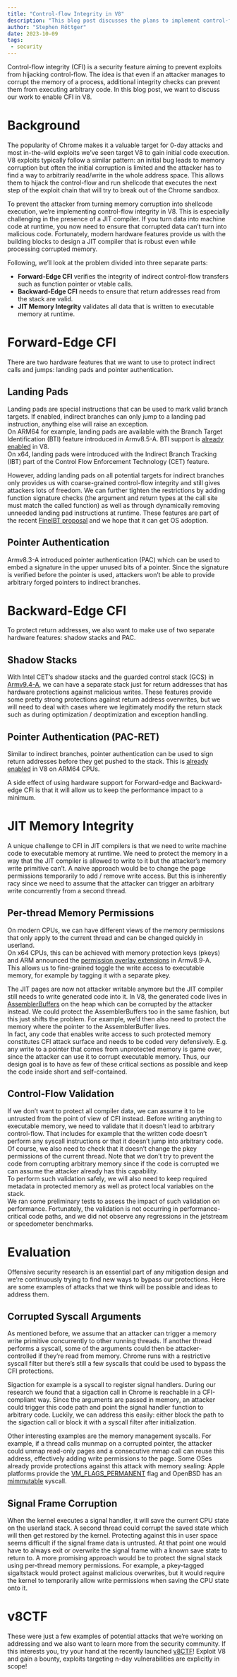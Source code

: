 ```yaml
---
title: "Control-flow Integrity in V8"
description: "This blog post discusses the plans to implement control-flow integrity in V8."
author: "Stephen Röttger"
date: 2023-10-09
tags: 
 - security
---
```

Control-flow integrity (CFI) is a security feature aiming to prevent exploits from hijacking control-flow. The idea is that even if an attacker manages to corrupt the memory of a process, additional integrity checks can prevent them from executing arbitrary code. In this blog post, we want to discuss our work to enable CFI in V8.

<!--truncate-->
# Background

The popularity of Chrome makes it a valuable target for 0-day attacks and most in-the-wild exploits we’ve seen target V8 to gain initial code execution. V8 exploits typically follow a similar pattern: an initial bug leads to memory corruption but often the initial corruption is limited and the attacker has to find a way to arbitrarily read/write in the whole address space. This allows them to hijack the control-flow and run shellcode that executes the next step of the exploit chain that will try to break out of the Chrome sandbox.


To prevent the attacker from turning memory corruption into shellcode execution, we’re implementing control-flow integrity in V8. This is especially challenging in the presence of a JIT compiler. If you turn data into machine code at runtime, you now need to ensure that corrupted data can’t turn into malicious code. Fortunately, modern hardware features provide us with the building blocks to design a JIT compiler that is robust even while processing corrupted memory.


Following, we’ll look at the problem divided into three separate parts:

- **Forward-Edge CFI** verifies the integrity of indirect control-flow transfers such as function pointer or vtable calls.
- **Backward-Edge CFI** needs to ensure that return addresses read from the stack are valid.
- **JIT Memory Integrity** validates all data that is written to executable memory at runtime.

# Forward-Edge CFI

There are two hardware features that we want to use to protect indirect calls and jumps: landing pads and pointer authentication.


## Landing Pads

Landing pads are special instructions that can be used to mark valid branch targets. If enabled, indirect branches can only jump to a landing pad instruction, anything else will raise an exception.  
On ARM64 for example, landing pads are available with the Branch Target Identification (BTI) feature introduced in Armv8.5-A. BTI support is [already enabled](https://bugs.chromium.org/p/chromium/issues/detail?id=1145581) in V8.  
On x64, landing pads were introduced with the Indirect Branch Tracking (IBT) part of the Control Flow Enforcement Technology (CET) feature.


However, adding landing pads on all potential targets for indirect branches only provides us with coarse-grained control-flow integrity and still gives attackers lots of freedom. We can further tighten the restrictions by adding function signature checks (the argument and return types at the call site must match the called function) as well as through dynamically removing unneeded landing pad instructions at runtime.
These features are part of the recent [FineIBT proposal](https://arxiv.org/abs/2303.16353) and we hope that it can get OS adoption.

## Pointer Authentication

Armv8.3-A introduced pointer authentication (PAC) which can be used to embed a signature in the upper unused bits of a pointer. Since the signature is verified before the pointer is used, attackers won’t be able to provide arbitrary forged pointers to indirect branches.

# Backward-Edge CFI

To protect return addresses, we also want to make use of two separate hardware features: shadow stacks and PAC.

## Shadow Stacks

With Intel CET’s shadow stacks and the guarded control stack (GCS) in [Armv9.4-A](https://community.arm.com/arm-community-blogs/b/architectures-and-processors-blog/posts/arm-a-profile-architecture-2022), we can have a separate stack just for return addresses that has hardware protections against malicious writes. These features provide some pretty strong protections against return address overwrites, but we will need to deal with cases where we legitimately modify the return stack such as during optimization / deoptimization and exception handling.

## Pointer Authentication (PAC-RET)

Similar to indirect branches, pointer authentication can be used to sign return addresses before they get pushed to the stack. This is [already enabled](https://bugs.chromium.org/p/chromium/issues/detail?id=919548) in V8 on ARM64 CPUs.


A side effect of using hardware support for Forward-edge and Backward-edge CFI is that it will allow us to keep the performance impact to a minimum.

# JIT Memory Integrity

A unique challenge to CFI in JIT compilers is that we need to write machine code to executable memory at runtime. We need to protect the memory in a way that the JIT compiler is allowed to write to it but the attacker’s memory write primitive can’t. A naive approach would be to change the page permissions temporarily to add / remove write access. But this is inherently racy since we need to assume that the attacker can trigger an arbitrary write concurrently from a second thread.


## Per-thread Memory Permissions

On modern CPUs, we can have different views of the memory permissions that only apply to the current thread and can be changed quickly in userland.  
On x64 CPUs, this can be achieved with memory protection keys (pkeys) and ARM announced the [permission overlay extensions](https://community.arm.com/arm-community-blogs/b/architectures-and-processors-blog/posts/arm-a-profile-architecture-2022) in Armv8.9-A.  
This allows us to fine-grained toggle the write access to executable memory, for example by tagging it with a separate pkey.


The JIT pages are now not attacker writable anymore but the JIT compiler still needs to write generated code into it. In V8, the generated code lives in [AssemblerBuffers](https://source.chromium.org/chromium/chromium/src/+/main:v8/src/codegen/assembler.h;l=255;drc=064b9a7903b793734b6c03a86ee53a2dc85f0f80) on the heap which can be corrupted by the attacker instead. We could protect the AssemblerBuffers too in the same fashion, but this just shifts the problem. For example, we’d then also need to protect the memory where the pointer to the AssemblerBuffer lives.  
In fact, any code that enables write access to such protected memory constitutes CFI attack surface and needs to be coded very defensively. E.g. any write to a pointer that comes from unprotected memory is game over, since the attacker can use it to corrupt executable memory. Thus, our design goal is to have as few of these critical sections as possible and keep the code inside short and self-contained.

## Control-Flow Validation

If we don’t want to protect all compiler data, we can assume it to be untrusted from the point of view of CFI instead. Before writing anything to executable memory, we need to validate that it doesn’t lead to arbitrary control-flow. That includes for example that the written code doesn’t perform any syscall instructions or that it doesn’t jump into arbitrary code. Of course, we also need to check that it doesn’t change the pkey permissions of the current thread. Note that we don’t try to prevent the code from corrupting arbitrary memory since if the code is corrupted we can assume the attacker already has this capability.  
To perform such validation safely, we will also need to keep required metadata in protected memory as well as protect local variables on the stack.  
We ran some preliminary tests to assess the impact of such validation on performance. Fortunately, the validation is not occurring in performance-critical code paths, and we did not observe any regressions in the jetstream or speedometer benchmarks.

# Evaluation

Offensive security research is an essential part of any mitigation design and we’re continuously trying to find new ways to bypass our protections. Here are some examples of attacks that we think will be possible and ideas to address them.

## Corrupted Syscall Arguments

As mentioned before, we assume that an attacker can trigger a memory write primitive concurrently to other running threads. If another thread performs a syscall, some of the arguments could then be attacker-controlled if they’re read from memory. Chrome runs with a restrictive syscall filter but there’s still a few syscalls that could be used to bypass the CFI protections.


Sigaction for example is a syscall to register signal handlers. During our research we found that a sigaction call in Chrome is reachable in a CFI-compliant way. Since the arguments are passed in memory, an attacker could trigger this code path and point the signal handler function to arbitrary code. Luckily, we can address this easily: either block the path to the sigaction call or block it with a syscall filter after initialization.


Other interesting examples are the memory management syscalls. For example, if a thread calls munmap on a corrupted pointer, the attacker could unmap read-only pages and a consecutive mmap call can reuse this address, effectively adding write permissions to the page.
Some OSes already provide protections against this attack with memory sealing: Apple platforms provide the [VM\_FLAGS\_PERMANENT](https://github.com/apple-oss-distributions/xnu/blob/1031c584a5e37aff177559b9f69dbd3c8c3fd30a/osfmk/mach/vm_statistics.h#L274) flag and OpenBSD has an [mimmutable](https://man.openbsd.org/mimmutable.2) syscall.

## Signal Frame Corruption

When the kernel executes a signal handler, it will save the current CPU state on the userland stack. A second thread could corrupt the saved state which will then get restored by the kernel.
Protecting against this in user space seems difficult if the signal frame data is untrusted. At that point one would have to always exit or overwrite the signal frame with a known save state to return to.
A more promising approach would be to protect the signal stack using per-thread memory permissions. For example, a pkey-tagged sigaltstack would protect against malicious overwrites, but it would require the kernel to temporarily allow write permissions when saving the CPU state onto it.

# v8CTF

These were just a few examples of potential attacks that we’re working on addressing and we also want to learn more from the security community. If this interests you, try your hand at the recently launched [v8CTF](https://security.googleblog.com/2023/10/expanding-our-exploit-reward-program-to.html)! Exploit V8 and gain a bounty, exploits targeting n-day vulnerabilities are explicitly in scope!
